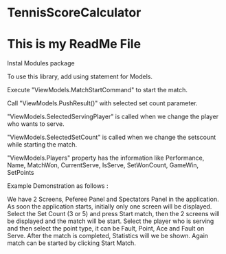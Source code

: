 # TennisScoreCalculator

This is my ReadMe File
==============================

Instal Modules package

To use this library, add using statement for Models.

Execute "ViewModels.MatchStartCommand" to start the match.

Call "ViewModels.PushResult()" with selected set count parameter.

"ViewModels.SelectedServingPlayer" is called when we change the player who wants to serve.

"ViewModels.SelectedSetCount" is called when we change the setscount while starting the match.

"ViewModels.Players" property has the information like Performance, Name, MatchWon, CurrentServe, IsServe, SetWonCount, GameWin, SetPoints 




Example Demonstration as follows :

We have 2 Screens, Peferee Panel and Spectators Panel in the application.
As soon the application starts, initially only one screen will be displayed. Select the Set Count (3 or 5) and press Start match, then the 2 screens will be displayed
and the match will be start. Select the player who is serving and then select the point type, it can be Fault, Point, Ace and Fault on Serve. 
After the match is completed, Statistics will we be shown. Again match can be started by clicking Start Match.
